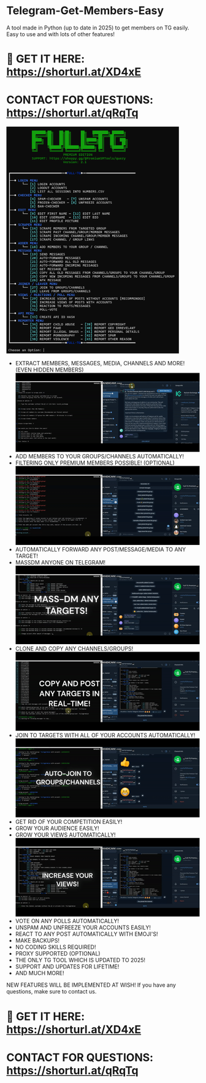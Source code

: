 # Telegram-Get-Members-Easy
A tool made in Python (up to date in 2025) to get members on TG easily. Easy to use and with lots of other features!

# 📁 GET IT HERE: https://shorturl.at/XD4xE
# CONTACT FOR QUESTIONS: https://shorturl.at/qRqTq

<img src='UI1.png' width='450'>

- EXTRACT MEMBERS, MESSAGES, MEDIA, CHANNELS AND MORE! (EVEN HIDDEN MEMBERS)
![](scrap.gif)
- ADD MEMBERS TO YOUR GROUPS/CHANNELS AUTOMATICALLY!
- FILTERING ONLY PREMIUM MEMBERS POSSIBLE! (OPTIONAL)
![](add.gif)
- AUTOMATICALLY FORWARD ANY POST/MESSAGE/MEDIA TO ANY TARGET!
- MASSDM ANYONE ON TELEGRAM!
![](mass.gif)
- CLONE AND COPY ANY CHANNELS/GROUPS!
![](copy.gif)
- JOIN TO TARGETS WITH ALL OF YOUR ACCOUNTS AUTOMATICALLY!
![](join.gif)
- GET RID OF YOUR COMPETITION EASILY!
- GROW YOUR AUDIENCE EASILY!
- GROW YOUR VIEWS AUTOMATICALLY!
![](view_post.gif)
- VOTE ON ANY POLLS AUTOMATICALLY!
- UNSPAM AND UNFREEZE YOUR ACCOUNTS EASILY!
- REACT TO ANY POST AUTOMATICALLY WITH EMOJI'S!
- MAKE BACKUPS!
- NO CODING SKILLS REQUIRED!
- PROXY SUPPORTED (OPTIONAL)
- THE ONLY TG TOOL WHICH IS UPDATED TO 2025!
- SUPPORT AND UPDATES FOR LIFETIME!
- AND MUCH MORE!

NEW FEATURES WILL BE IMPLEMENTED AT WISH!
If you have any questions, make sure to contact us.

# 📁 GET IT HERE: https://shorturl.at/XD4xE
# CONTACT FOR QUESTIONS: https://shorturl.at/qRqTq
